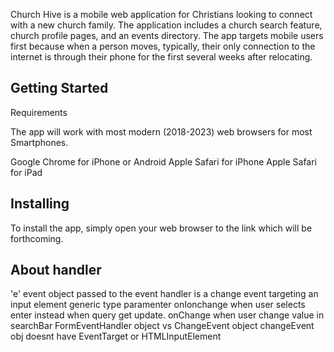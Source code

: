 Church Hive is a mobile web application for Christians looking to connect with a new church family. The application includes a church search feature, church profile pages, and an events directory. The app targets mobile users first because when a person moves, typically, their only connection to the internet is through their phone for the first several weeks after relocating. 

## Getting Started
Requirements

The app will work with most modern (2018-2023) web browsers for most Smartphones. 

Google Chrome for iPhone or Android
Apple Safari for iPhone
Apple Safari for iPad

## Installing
To install the app, simply open your web browser to the link which will be forthcoming.  

## About handler
 'e' event object passed to the event handler is a change event targeting an input element
  generic type paramenter 
  onIonchange when user selects enter instead when query get update.
  onChange when user change value in searchBar 
  FormEventHandler object vs ChangeEvent object
  changeEvent obj doesnt have EventTarget or HTMLInputElement
